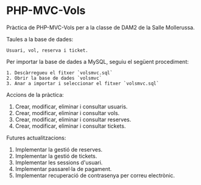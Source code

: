 # PHP-MVC-Vols

Pràctica de PHP-MVC-Vols per a la classe de DAM2 de la Salle Mollerussa.

Taules a la base de dades:

    Usuari, vol, reserva i ticket.

Per importar la base de dades a MySQL, seguiu el següent procediment:

    1. Descàrregueu el fitxer `volsmvc.sql`
    2. Obrir la base de dades `volsmvc`
    3. Anar a importar i seleccionar el fitxer `volsmvc.sql`

Accions de la pràctica:

1. Crear, modificar, eliminar i consultar usuaris.
2. Crear, modificar, eliminar i consultar vols.
3. Crear, modificar, eliminar i consultar reserves.
4. Crear, modificar, eliminar i consultar tickets.

Futures actualitzacions:

1. Implementar la gestió de reserves.
2. Implementar la gestió de tickets.
3. Implementar les sessions d'usuari.
4. Implementar passarel·la de pagament.
5. Implementar recuperació de contrasenya per correu electrònic.

